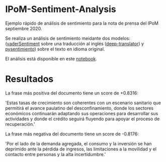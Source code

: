 # IPoM-Sentiment-Analysis
Ejemplo rápido de análisis de sentimiento para la nota de prensa del IPoM septiembre 2020.

Se realiza un análisis de sentimiento meidante dos modelos: ([vaderSentiment](https://github.com/cjhutto/vaderSentiment) sobre una traducción al inglés ([deep-translator](https://github.com/nidhaloff/deep-translator)) y [pysentimiento](https://github.com/finiteautomata/pysentimiento)) sobre el texto en idioma original.

El análisis está disponible en este [notebook](https://github.com/aastroza/IPoM-Sentiment-Analysis/blob/main/analisis-ejemplo.ipynb).

# Resultados

La frase más positiva del documento tiene un score de +0.8316:

'Estas tasas de crecimiento son coherentes con un escenario sanitario que permitirá el avance paulatino del desconfinamiento, donde los sectores económicos continuarán adaptando sus operaciones para desarrollar sus actividades y donde el crédito seguirá fluyendo para apoyar el proceso de recuperación.'

La frase más negativa del documento tiene un score de -0.8176:

'Por el lado de la demanda agregada, el consumo y la inversión se han deprimido ante la pérdida de ingresos, las limitaciones a la movilidad y el contacto entre personas y la alta incertidumbre.'



